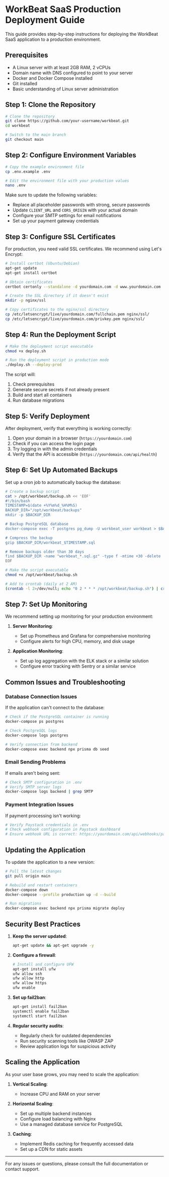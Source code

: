 # WorkBeat SaaS Production Deployment Guide

This guide provides step-by-step instructions for deploying the WorkBeat SaaS application to a production environment.

## Prerequisites

- A Linux server with at least 2GB RAM, 2 vCPUs
- Domain name with DNS configured to point to your server
- Docker and Docker Compose installed
- Git installed
- Basic understanding of Linux server administration

## Step 1: Clone the Repository

```bash
# Clone the repository
git clone https://github.com/your-username/workbeat.git
cd workbeat

# Switch to the main branch
git checkout main
```

## Step 2: Configure Environment Variables

```bash
# Copy the example environment file
cp .env.example .env

# Edit the environment file with your production values
nano .env
```

Make sure to update the following variables:

- Replace all placeholder passwords with strong, secure passwords
- Update `CLIENT_URL` and `CORS_ORIGIN` with your actual domain
- Configure your SMTP settings for email notifications
- Set up your payment gateway credentials

## Step 3: Configure SSL Certificates

For production, you need valid SSL certificates. We recommend using Let's Encrypt:

```bash
# Install certbot (Ubuntu/Debian)
apt-get update
apt-get install certbot

# Obtain certificates
certbot certonly --standalone -d yourdomain.com -d www.yourdomain.com

# Create the SSL directory if it doesn't exist
mkdir -p nginx/ssl

# Copy certificates to the nginx/ssl directory
cp /etc/letsencrypt/live/yourdomain.com/fullchain.pem nginx/ssl/
cp /etc/letsencrypt/live/yourdomain.com/privkey.pem nginx/ssl/
```

## Step 4: Run the Deployment Script

```bash
# Make the deployment script executable
chmod +x deploy.sh

# Run the deployment script in production mode
./deploy.sh --deploy-prod
```

The script will:

1. Check prerequisites
2. Generate secure secrets if not already present
3. Build and start all containers
4. Run database migrations

## Step 5: Verify Deployment

After deployment, verify that everything is working correctly:

1. Open your domain in a browser (`https://yourdomain.com`)
2. Check if you can access the login page
3. Try logging in with the admin credentials
4. Verify that the API is accessible (`https://yourdomain.com/api/health`)

## Step 6: Set Up Automated Backups

Set up a cron job to automatically backup the database:

```bash
# Create a backup script
cat > /opt/workbeat/backup.sh << 'EOF'
#!/bin/bash
TIMESTAMP=$(date +%Y%m%d_%H%M%S)
BACKUP_DIR="/opt/workbeat/backups"
mkdir -p $BACKUP_DIR

# Backup PostgreSQL database
docker-compose exec -T postgres pg_dump -U workbeat_user workbeat > $BACKUP_DIR/workbeat_$TIMESTAMP.sql

# Compress the backup
gzip $BACKUP_DIR/workbeat_$TIMESTAMP.sql

# Remove backups older than 30 days
find $BACKUP_DIR -name "workbeat_*.sql.gz" -type f -mtime +30 -delete
EOF

# Make the script executable
chmod +x /opt/workbeat/backup.sh

# Add to crontab (daily at 2 AM)
(crontab -l 2>/dev/null; echo "0 2 * * * /opt/workbeat/backup.sh") | crontab -
```

## Step 7: Set Up Monitoring

We recommend setting up monitoring for your production environment:

1. **Server Monitoring**:
   - Set up Prometheus and Grafana for comprehensive monitoring
   - Configure alerts for high CPU, memory, and disk usage

2. **Application Monitoring**:
   - Set up log aggregation with the ELK stack or a similar solution
   - Configure error tracking with Sentry or a similar service

## Common Issues and Troubleshooting

### Database Connection Issues

If the application can't connect to the database:

```bash
# Check if the PostgreSQL container is running
docker-compose ps postgres

# Check PostgreSQL logs
docker-compose logs postgres

# Verify connection from backend
docker-compose exec backend npx prisma db seed
```

### Email Sending Problems

If emails aren't being sent:

```bash
# Check SMTP configuration in .env
# Verify SMTP server logs
docker-compose logs backend | grep SMTP
```

### Payment Integration Issues

If payment processing isn't working:

```bash
# Verify Paystack credentials in .env
# Check webhook configuration in Paystack dashboard
# Ensure webhook URL is correct: https://yourdomain.com/api/webhooks/paystack
```

## Updating the Application

To update the application to a new version:

```bash
# Pull the latest changes
git pull origin main

# Rebuild and restart containers
docker-compose down
docker-compose --profile production up -d --build

# Run migrations
docker-compose exec backend npx prisma migrate deploy
```

## Security Best Practices

1. **Keep the server updated**:

   ```bash
   apt-get update && apt-get upgrade -y
   ```

2. **Configure a firewall**:

   ```bash
   # Install and configure UFW
   apt-get install ufw
   ufw allow ssh
   ufw allow http
   ufw allow https
   ufw enable
   ```

3. **Set up fail2ban**:

   ```bash
   apt-get install fail2ban
   systemctl enable fail2ban
   systemctl start fail2ban
   ```

4. **Regular security audits**:
   - Regularly check for outdated dependencies
   - Run security scanning tools like OWASP ZAP
   - Review application logs for suspicious activity

## Scaling the Application

As your user base grows, you may need to scale the application:

1. **Vertical Scaling**:
   - Increase CPU and RAM on your server

2. **Horizontal Scaling**:
   - Set up multiple backend instances
   - Configure load balancing with Nginx
   - Use a managed database service for PostgreSQL

3. **Caching**:
   - Implement Redis caching for frequently accessed data
   - Set up a CDN for static assets

---

For any issues or questions, please consult the full documentation or contact support.
